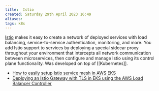 ```yaml
---
title:  Istio
created: Saturday 29th April 2023 16:49
aliases: 
tags: k8s
---
```

[Istio](https://istio.io/) makes it easy to create a network of deployed services with load balancing, service-to-service authentication, monitoring, and more. You add Istio support to services by deploying a special sidecar proxy throughout your environment that intercepts all network communication between microservices, then configure and manage Istio using its control plane functionality. Was developed on top of [[Kubernetes]].

- [How to easily setup Istio service mesh in AWS EKS](https://www.linkedin.com/pulse/how-easily-setup-istio-service-mesh-aws-eks-ihar-vauchok)
- [Deploying an Istio Gateway with TLS in EKS using the AWS Load Balancer Controller](https://itnext.io/deploying-an-istio-gateway-with-tls-in-eks-using-the-aws-load-balancer-controller-448812e081e5)